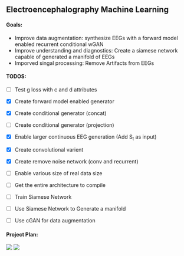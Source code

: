 ## Electroencephalography Machine Learning ##
#### Goals: ####
* Improve data augmentation: synthesize EEGs with a forward model enabled recurrent conditional wGAN
* Improve understanding and diagnostics: Create a siamese network capable of generated a manifold of EEGs
* Imporved singal processing: Remove Artifacts from EEGs

#### TODOS: ####
- [ ] Test g loss with c and d attributes
- [x] Create forward model enabled generator 
- [x] Create conditional generator (concat)
- [ ] Create conditional generator (projection)
- [x] Enable larger continuous EEG generation (Add S<sub>t</sub> as input)
- [x] Create convolutional varient
- [x] Create remove noise network (conv and recurrent) 
- [ ] Enable various size of real data size
- [ ] Get the entire architecture to compile 
- [ ] Train Siamese Network 
- [ ] Use Siamese Network to Generate a manifold 
- [ ] Use cGAN for data augmentation
  

#### Project Plan: ####

<img src="https://github.com/DanielLongo/eegML/blob/master/ProjectPlan/pg1.png"/>
<img src="https://github.com/DanielLongo/eegML/blob/master/ProjectPlan/pg2.png"/>
